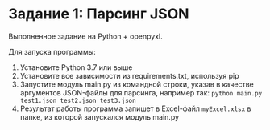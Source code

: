 # Задание 1: Парсинг JSON

Выполненное задание на Python + openpyxl.

Для запуска программы: 
1. Установите Python 3.7 или выше
2. Установите все зависимости из requirements.txt, используя pip
3. Запустите модуль main.py из командной строки, указав в качестве аргументов JSON-файлы для парсинга, например так: ```python main.py test1.json test2.json test3.json```
4. Результат работы программа запишет в Excel-файл ```myExcel.xlsx``` в папке, из которой запускался модуль main.py
